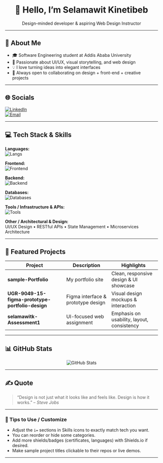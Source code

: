 <!-- ─── HEADER / INTRO ─────────────────────────────────────────────────────── -->

<div align="center">
  <h1>👋 Hello, I’m Selamawit Kinetibeb</h1>
  <p>Design-minded developer & aspiring Web Design Instructor</p>
</div>

---

## 💫 About Me  

- 🎓 Software Engineering student at Addis Ababa University  
- 🎨 Passionate about UI/UX, visual storytelling, and web design  
- 💡 I love turning ideas into elegant interfaces  
- 🤝 Always open to collaborating on design + front-end + creative projects  

---

## 🌐 Socials  

[![LinkedIn](https://img.shields.io/badge/LinkedIn-0A66C2?style=for-the-badge&logo=linkedin&logoColor=white)](https://www.linkedin.com/in/selamawit-kinetibeb-69b301334)  
[![Email](https://img.shields.io/badge/Email-Me-D14836?style=for-the-badge&logo=gmail&logoColor=white)](mailto:selamawitkinetibeb@gmail.com)  

---

## 💻 Tech Stack & Skills  

**Languages:**  
![Langs](https://skillicons.dev/icons?i=js,ts,python,go,html,css,flutter,postgresql)  

**Frontend:**  
![Frontend](https://skillicons.dev/icons?i=react,nextjs,tailwind,bootstrap,flutter)  

**Backend:**  
![Backend](https://skillicons.dev/icons?i=nodejs,express,nestjs,go)  

**Databases:**  
![Databases](https://skillicons.dev/icons?i=mongodb,mysql,prisma,postgresql)  

**Tools / Infrastructure & APIs:**  
![Tools](https://skillicons.dev/icons?i=docker,git,vscode,figma,postman)  

**Other / Architectural & Design:**  
UI/UX Design • RESTful APIs • State Management • Microservices Architecture  

---

## 🚀 Featured Projects  

| Project | Description | Highlights |
|---|---|---|
| **sample-Portfolio** | My portfolio site | Clean, responsive design & UI showcase |
| **UGR-9049-15-figma-prototype-portfolio-design** | Figma interface & prototype design | Visual design mockups & interaction |
| **selamawitk-Assessment1** | UI-focused web assignment | Emphasis on usability, layout, consistency |


---

## 📊 GitHub Stats  

<div align="center">  
  <img src="https://github-readme-stats.vercel.app/api?username=selamawitk&show_icons=true&theme=dark" alt="GitHub Stats" />  
</div>

---

## ✍️ Quote  

> “Design is not just what it looks like and feels like. Design is how it works.” – *Steve Jobs*

---

### 🔧 Tips to Use / Customize  

- Adjust the `i=` sections in Skills icons to exactly match tech you want.  
- You can reorder or hide some categories.  
- Add more shields/badges (certificates, languages) with Shields.io if desired.  
- Make sample project titles clickable to their repos or live demos.

---

